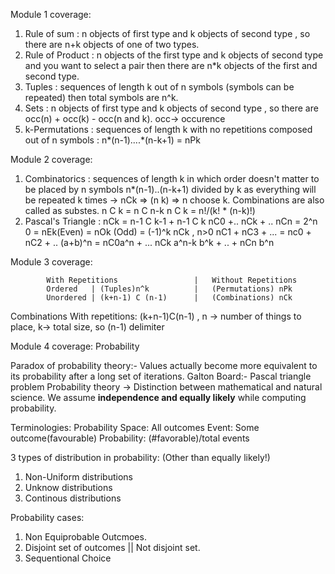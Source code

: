 Module 1 coverage:
1. Rule of sum : n objects of first type and k objects of second type , so there are n+k objects of one of two types.
2. Rule of Product : n objects of the first type and k objects of second type and you want to select a pair then there are n*k objects of the first and second type.
3. Tuples : sequences of length k out of n symbols (symbols can be repeated) then total symbols are n^k.
4. Sets : n objects of first type and k objects of second type , so there are occ(n) + occ(k) - occ(n and k). occ-> occurence
5. k-Permutations : sequences of length k with no repetitions composed out of n symbols : n*(n-1)....*(n-k+1) = nPk

Module 2 coverage: 
1. Combinatorics : sequences of length k in which order doesn't matter to be placed by n symbols n*(n-1)..(n-k+1) divided by k as everything will be repeated k times -> nCk => (n k) => n choose k. Combinations are also called as substes.
n C k = n C n-k
n C k = n!/(k! * (n-k)!)
2. Pascal's Triangle : nCk = n-1 C k-1 + n-1 C k
nC0 +.. nCk + .. nCn = 2^n
0  = nEk(Even) = nOk (Odd) = (-1)^k nCk  , n>0
nC1 + nC3 + ... = nc0 + nC2 + ..
(a+b)^n = nC0a^n + ... nCk a^n-k b^k + .. + nCn b^n

Module 3 coverage: 

            With Repetitions                 |   Without Repetitions
            Ordered   | (Tuples)n^k          |   (Permutations) nPk
            Unordered | (k+n-1) C (n-1)      |   (Combinations) nCk

Combinations With repetitions: (k+n-1)C(n-1) , n -> number of things to place, k-> total size, so (n-1) delimiter 

Module 4 coverage: 
Probability

Paradox of probability theory:- Values actually become more equivalent to its probability after a long set of iterations. 
Galton Board:- Pascal triangle problem
Probability theory -> Distinction between mathematical and natural science. We assume <b>independence and equally likely</b> while computing probability.

Terminologies:
Probability Space: All outcomes
Event: Some outcome(favourable)
Probability: (#favorable)/total events

3 types of distribution in probability: (Other than equally likely!)
1. Non-Uniform distributions
2. Unknow distributions
3. Continous distributions

Probability cases:
1. Non Equiprobable Outcmoes. 
2. Disjoint set of outcomes || Not disjoint set.
3. Sequentional Choice
